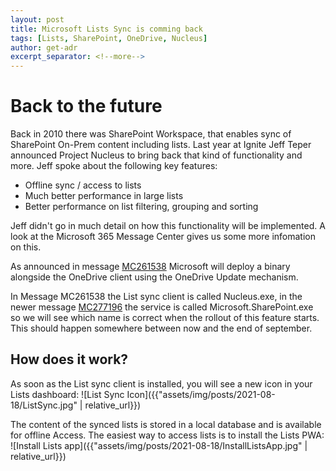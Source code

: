 ```yaml
---
layout: post
title: Microsoft Lists Sync is comming back
tags: [Lists, SharePoint, OneDrive, Nucleus]
author: get-adr
excerpt_separator: <!--more-->
---
```

# Back to the future
Back in 2010 there was SharePoint Workspace, that enables sync of SharePoint On-Prem content including lists. Last year at Ignite Jeff Teper announced Project Nucleus to bring back that kind of functionality and more. Jeff spoke about the following key features:
<!--more-->
* Offline sync / access to lists
* Much better performance in large lists
* Better performance on list filtering, grouping and sorting

Jeff didn't go in much detail on how this functionality will be implemented. A look at the Microsoft 365 Message Center gives us some more infomation on this.

As announced in message [MC261538](https://admin.microsoft.com/AdminPortal/Home?ref=MessageCenter/:/messages/MC261538) Microsoft will deploy a binary alongside the OneDrive client using the OneDrive Update mechanism. 

In Message MC261538 the List sync client is called Nucleus.exe, in the newer message [MC277196](https://admin.microsoft.com/AdminPortal/Home#/MessageCenter/:/messages/MC277196) the service is called Microsoft.SharePoint.exe so we will see which name is correct when the rollout of this feature starts. This should happen somewhere between now and the end of september.

## How does it work?
As soon as the List sync client is installed, you will see a new icon in your Lists dashboard:
![List Sync Icon]({{"assets/img/posts/2021-08-18/ListSync.jpg" | relative_url}})

The content of the synced lists is stored in a local database and is available for offline Access. The easiest way to access lists is to install the Lists PWA:
![Install Lists app]({{"assets/img/posts/2021-08-18/InstallListsApp.jpg" | relative_url}})


